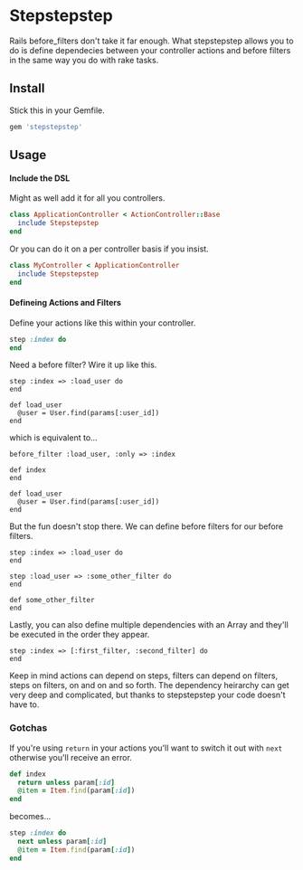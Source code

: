 Stepstepstep
=================================================
Rails before_filters don't take it far enough. What stepstepstep allows you to do is define dependecies between your controller actions and before filters in the same way you do with rake tasks.


Install
-------------------------------------------------
Stick this in your Gemfile.
```ruby
gem 'stepstepstep'
```

Usage
-------------------------------------------------

#### Include the DSL

Might as well add it for all you controllers.
```ruby
class ApplicationController < ActionController::Base
  include Stepstepstep
end
```
    
Or you can do it on a per controller basis if you insist.

```ruby
class MyController < ApplicationController
  include Stepstepstep
end
```

#### Defineing Actions and Filters

Define your actions like this within your controller.

```ruby
step :index do
end
```
    
Need a before filter? Wire it up like this.

```
step :index => :load_user do
end

def load_user
  @user = User.find(params[:user_id])
end
```

which is equivalent to...

```
before_filter :load_user, :only => :index

def index
end

def load_user
  @user = User.find(params[:user_id])
end
```

But the fun doesn't stop there. We can define before filters for our before filters.

```
step :index => :load_user do
end

step :load_user => :some_other_filter do
end

def some_other_filter
end
```
    

Lastly, you can also define multiple dependencies with an Array and they'll be executed in the order they appear.

```
step :index => [:first_filter, :second_filter] do
end
```
  
Keep in mind actions can depend on steps, filters can depend on filters, steps on filters, on and on and so forth. The dependency heirarchy can get very deep and complicated, but thanks to stepstepstep your code doesn't have to.

### Gotchas

If you're using `return` in your actions you'll want to switch it out with `next` otherwise you'll receive an error.
    
```ruby
def index
  return unless param[:id]
  @item = Item.find(param[:id])
end
```

becomes...

```ruby
step :index do
  next unless param[:id]
  @item = Item.find(param[:id])
end
```
